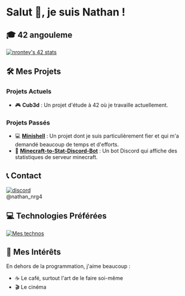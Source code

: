 # Salut 👋, je suis Nathan !

## 🎓 42 angouleme
[![nrontey's 42 stats](https://badge.mediaplus.ma/starryblue/nrontey?1337Badge=off&UM6P=off)](https://github.com/oakoudad/badge42)

## 🛠️ Mes Projets

### Projets Actuels
- 🎮 **Cub3d** : Un projet d'étude à 42 où je travaille actuellement.

### Projets Passés
- 💻 [**Minishell**](https://github.com/Rockmard/minisHELL) : Un projet dont je suis particulièrement fier et qui m'a demandé beaucoup de temps et d'efforts.
- 🤖 [**Minecraft-to-Stat-Discord-Bot**](https://github.com/sailingteam4/MinecraftStats-to-DiscordBot) : Un bot Discord qui affiche des statistiques de serveur minecraft.

## 📞 Contact
[![discord](https://skillicons.dev/icons?i=discord)](https://skillicons.dev) </br>
@nathan_nrg4

## 💻 Technologies Préférées
[![Mes technos](https://skillicons.dev/icons?i=c,cpp,git,nginx,premiere,linux,vim,linux,python,flask,vscode)](https://skillicons.dev)

## 🌟 Mes Intérêts

En dehors de la programmation, j'aime beaucoup :
- ☕ Le café, surtout l'art de le faire soi-même
- 🎬 Le cinéma
